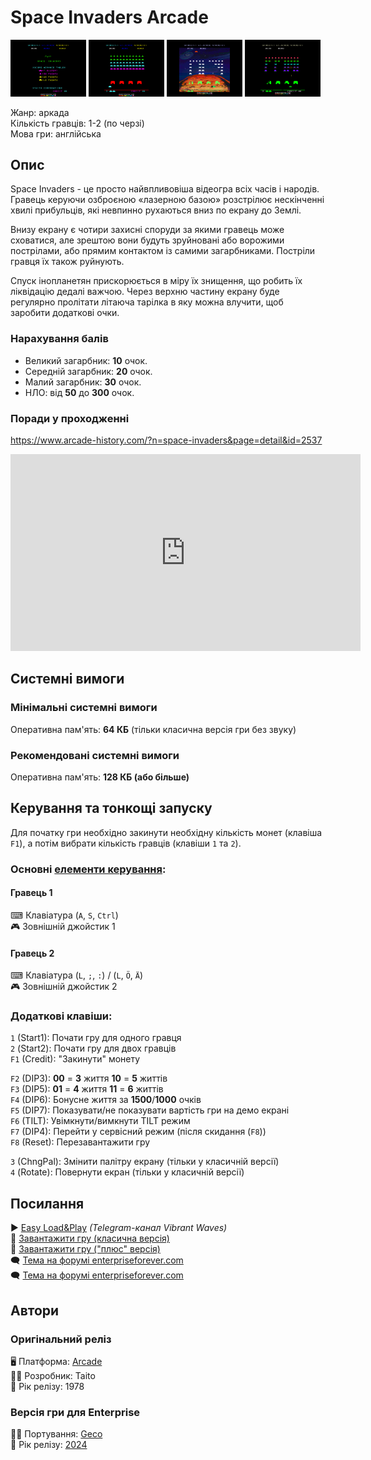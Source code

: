 # Space Invaders Arcade

<img src="screenshots/scrn_spaceinvaders-arcade_01.png" width="24%"> 
<img src="screenshots/scrn_spaceinvaders-arcade_02.png" width="24%"> 
<img src="screenshots/scrn_spaceinvaders-arcade_03.png" width="24%"> 
<img src="screenshots/scrn_spaceinvaders-arcade_04.png" width="24%">

Жанр: аркада  
Кількість гравців: 1-2 (по черзі)  
Мова гри: англійська  


## Опис

Space Invaders - це просто найвпливовіша відеогра всіх часів і народів. Гравець керуючи озброєною «лазерною базою» розстрілює нескінченні хвилі прибульців, які невпинно рухаються вниз по екрану до Землі.

Внизу екрану є чотири захисні споруди за якими гравець може сховатися, але зрештою вони будуть зруйновані або ворожими пострілами, або прямим контактом із самими загарбниками. Постріли гравця їх також руйнують.

Спуск інопланетян прискорюється в міру їх знищення, що робить їх ліквідацію дедалі важчою. Через верхню частину екрану буде регулярно пролітати літаюча тарілка в яку можна влучити, щоб заробити додаткові очки.

### Нарахування балів

- Великий загарбник: **10** очок.
- Середній загарбник: **20** очок.
- Малий загарбник: **30** очок.
- НЛО: від **50** до **300** очок.

### Поради у проходженні

https://www.arcade-history.com/?n=space-invaders&page=detail&id=2537

<iframe width="560" height="315" src="https://www.youtube.com/embed/lvxaPFWGzEE" title="YouTube video player" frameborder="0" allowfullscreen></iframe>

## Системні вимоги
### Мінімальні системні вимоги
Оперативна пам'ять: **64 КБ** (тільки класична версія гри без звуку)  
### Рекомендовані системні вимоги
Оперативна пам'ять: **128 КБ (або більше)**

## Керування та тонкощі запуску

Для початку гри необхідно закинути необхідну кількість монет (клавіша `F1`), а потім вибрати кількість гравців (клавіши `1` та `2`).

### Основні [елементи керування](../controllers.md):
#### Гравець 1
⌨ Клавіатура (`A`, `S`, `Ctrl`)  
🎮 Зовнішній джойстик 1
#### Гравець 2
⌨ Клавіатура (`L`, `;`, `:`) / (`L`, `Ö`, `Ä`)  
🎮 Зовнішній джойстик 2

### Додаткові клавіши:
`1` (Start1): Почати гру для одного гравця  
`2` (Start2): Почати гру для двох гравців  
`F1` (Credit): "Закинути" монету  

`F2` (DIP3): **00** = **3** життя  **10** = **5** життів  
`F3` (DIP5): **01** = **4** життя  **11** = **6** життів  
`F4` (DIP6): Бонусне життя за **1500**/**1000** очків  
`F5` (DIP7): Показувати/не показувати вартість гри на демо екрані  
`F6` (TILT): Увімкнути/вимкнути TILT режим  
`F7` (DIP4): Перейти у сервісний режим (після скидання (`F8`))  
`F8` (Reset): Перезавантажити гру  

`3` (ChngPal): Змінити палітру екрану (тільки у класичній версії)  
`4` (Rotate): Повернути екран (тільки у класичній версії)


## Посилання

▶ [Easy Load&Play](https://t.me/EP128k_Load_n_Play/753) *(Telegram-канал Vibrant Waves)*  
💾 [Завантажити гру (класична версія)](http://www.ep128.hu/Ep_Games/Prg/Space_Invaders_Arcade.rar)  
💾 [Завантажити гру ("плюс" версія)](http://www.ep128.hu/Ep_Games/Prg/Space_Invaders_Plus.rar)  
🗨 [Тема на форумі enterpriseforever.com](https://enterpriseforever.com/konvertalas/space-invaders-arcade-version/)  
🗨 [Тема на форумі enterpriseforever.com](https://enterpriseforever.com/konvertalas/space-invaders-arcade-version-2285/)  

## Автори
### Оригінальний реліз
🖥 Платформа: [Arcade](https://www.arcade-history.com/?n=space-invaders&page=detail&id=2537)  
👨‍💻 Розробник: Taito  
📅 Рік релізу: 1978  

### Версія гри для Enterprise
👨‍💻 Портування: [Geco](../../community/geco.md)  
📅 Рік релізу: [2024](../release_years/2024.md)